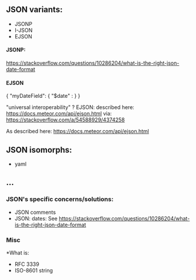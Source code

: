 ## JSON variants:
* JSONP
* I-JSON
* EJSON

#### JSONP:
  https://stackoverflow.com/questions/10286204/what-is-the-right-json-date-format

#### EJSON
{ "myDateField": { "$date" : <ms-since-epoch> } }

"universal interoperability" ?
EJSON: described here: https://docs.meteor.com/api/ejson.html
via: https://stackoverflow.com/a/54588929/4374258



As described here: https://docs.meteor.com/api/ejson.html


## JSON isomorphs:
* yaml



## ...
### JSON's specific concerns/solutions:
* JSON comments
* JSON: dates:  See https://stackoverflow.com/questions/10286204/what-is-the-right-json-date-format


### Misc

*What is:
   * RFC 3339
   * ISO-8601 string
